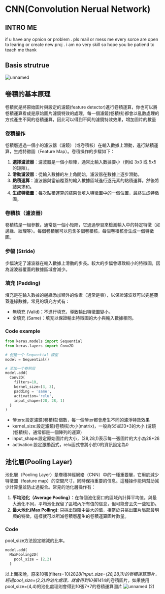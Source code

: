 # CNN(Convolution Nerual Network)
## INTRO ME
if u have any opnion or problem . pls mail or mess me
every sorce are open to learing or create new proj . i am no very skill so hope you be patiend to teach me thank

## Basis strutrue
![unnamed](https://github.com/user-attachments/assets/b7f03c0e-f078-4502-8320-91d457321f00)

## 卷積的基本原理
卷積就是將原始圖片與設定的濾鏡(feature detector)進行卷積運算，你也可以將卷積運算看成是原始圖片濾鏡特效的處理，每一個濾鏡(卷積核)都會以亂數處理的方式產生不同的卷積運算，因此可以得到不同的濾鏡特效效果，增加圖片的數量

### 卷積操作
卷積層通過一個小的濾波器（濾鏡）（或卷積核）在輸入數據上滑動，進行點積運算，生成特徵圖（Feature Map）。卷積操作的步驟如下：
1. **選擇濾波器**：濾波器是一個小矩陣，通常比輸入數據要小（例如 3x3 或 5x5 的矩陣）。
2. **滑動濾波器**：從輸入數據的左上角開始，濾波器在數據上逐步滑動。
3. **點積運算**：濾波器與當前覆蓋的輸入數據區域進行逐元素的點積運算，然後將結果求和。
4. **生成特徵圖**：每次點積運算的結果會填入特徵圖中的一個位置，最終生成特徵圖。


### 卷積核（濾波器）
卷積核是一組參數，通常是一個小矩陣，它通過學習來檢測輸入中的特定特徵（如邊緣、紋理等）。每個卷積層可以包含多個卷積核，每個卷積核會生成一個特徵圖。

### 步幅 (Stride)
步幅決定了濾波器在輸入數據上滑動的步長。較大的步幅會導致較小的特徵圖，因為濾波器覆蓋的數據區域會減少。

### 填充 (Padding)
填充是在輸入數據的邊緣添加額外的像素（通常是零），以保證濾波器可以完整覆蓋邊緣數據。常見的填充方式有：
- 無填充 (Valid)：不進行填充，導致輸出特徵圖變小。
- 全填充 (Same)：填充以保證輸出特徵圖的大小與輸入數據相同。

### Code example
```python
from keras.models import Sequential
from keras.layers import Conv2D

# 创建一个 Sequential 模型
model = Sequential()

# 添加一个卷积层
model.add(
  Conv2D(
    filters=10,
    kernel_size=(3, 3),
    padding = 'same',
    activation='relu',
    input_shape=(28, 28, 1)
  )
)
```
- filters:設定濾鏡(卷積核)個數，每一個filter都會產生不同的濾淨特效效果
- kernel_size:設定濾鏡(卷積核)大小(matrix)，一般為5*5或3*3*3的大小 (濾鏡(卷積核)，通常都是一個陣列的運算)
- input_shape:設定原始圖片的大小，(28,28,1)表示每一張圖片的大小為28*28
- activation:設定激勵函式，relu函式會將小於0的資訊設定為0


## 池化層(Pooling Layer)
池化層（Pooling Layer）是卷積神經網絡（CNN）中的一種重要層，它用於減少特徵圖（feature map）的空間尺寸，同時保持重要的信息。這種操作能夠幫助減少計算量並防止過擬合。常見的池化層操作有：
1. **平均池化（Average Pooling）**：在每個池化窗口的區域內計算平均值。與最大池化不同，平均池化保留了區域內所有值的信息，但可能會丟失一些細節。
2. **最大池化(Max Polling)**: 只挑出矩陣中最大的值，相當於只挑出圖片局部最明顯的特徵，這樣就可以所減卷積層產生的卷積運算圖片數量。

### Code
pool_size方法設定縮減的比率。
```python
model.add(
  MaxPooling2D(
    pool_size = (2,2)
  )
```
以上面來說，原來10張(filters=10)28*28(input_size=(28,28,1))的卷積運算圖片，經過pool_size=(2,2)的池化處理，就會得到10張14*14的卷積圖片，如果使用pool_size=(4,4)的池化處理則會得到10張7*7的卷積運算圖片
![unnamed (2)](https://github.com/user-attachments/assets/e49d0ee8-56c7-4426-99ad-16f86195d220)

